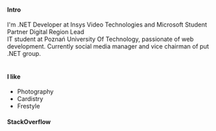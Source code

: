 
#### Intro
I'm .NET Developer at Insys Video Technologies and Microsoft Student Partner Digital Region Lead
<br>
IT student at Poznań University Of Technology, passionate of web development. Currently social media manager and vice chairman of put .NET group.
<br><br>
<!--
#### Currently
TBD
<br><br>
#### Some history
TBD

<br><br>
-->
#### I like
- Photography
- Cardistry
- Frestyle

#### StackOverflow